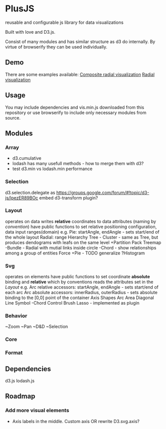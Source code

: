 # PlusJS
reusable and configurable js library for data visualizations

Built with love and D3.js.

Consist of many modules and has similar structure as d3 do internally. By virtue of browserify they can be used individually.

## Demo
There are some examples available:
[Composite radial visualization](http://dmitra.com/vis/runstat/index.html)
[Radial visualization](http://dmitra.com/vis/cityweather/index.html)

## Usage
You may include dependencies and vis.min.js downloaded from this repository or use browserify to include only necessary modules from source.

## Modules
### Array
- d3.cumulative
- lodash has many usefull methods - how to merge them with d3?
- test d3.min vs lodash.min performance

### Selection
  d3.selection.delegate as https://groups.google.com/forum/#!topic/d3-js/lpezER89BOc
  embed d3-transform plugin?

### Layout
  operates on data
  writes **relative** coordinates to data attributes (naming by *convention*)
  have public functions to set relative positioning configuration, data input ranges(domain)
    e.g.
      Pie: startAngle, endAngle - sets start/end of the whole layout
      Radial: range
  Hierarchy
    Tree - 
    Cluster - same as Tree, but produces dendograms with leafs on the same level
    +Partition
    Pack
    Treemap
  -Bundle - Radial with mutial links inside circle
  -Chord - show relationships among a group of entities
  Force
  +Pie - TODO generalize
  ?Histogram

### Svg
  operates on elements
  have public functions to set coordinate **absolute** binding
  and **relative** which by conventions reads the attributes set in the *Layout*
    e.g.
      Arc relative accessors: startAngle, endAngle - sets start/end of each arc
      Arc absolute accessors: innerRadius, outerRadius - sets absolute binding to the [0,0] point of the container
  Axis
  Shapes
    Arc
    Area
    Diagonal
    Line
    Symbol
    -Chord
  Control
    Brush
    Lasso - implemented as plugin

### Behavior
  ~Zoom
  ~Pan
  ~D&D
  ~Selection
### Core
### Format

## Dependencies
  d3.js
  lodash.js
## Roadmap
### Add more visual elements
  * Axis labels in the middle. Custom axis OR rewrite D3.svg.axis?
